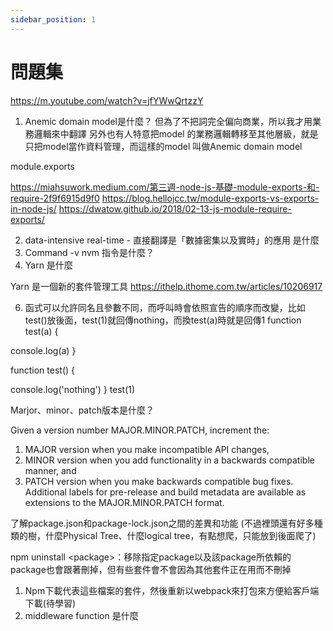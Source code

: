 ```yaml
---
sidebar_position: 1
---
```


# 問題集


https://m.youtube.com/watch?v=jfYWwQrtzzY

1. Anemic domain model是什麼？
但為了不把詞完全偏向商業，所以我才用業務邏輯來中翻譯
另外也有人特意把model 的業務邏輯轉移至其他層級，就是只把model當作資料管理，而這樣的model 叫做Anemic domain model


module.exports

https://miahsuwork.medium.com/第三週-node-js-基礎-module-exports-和-require-2f9f6915d9f0
https://blog.hellojcc.tw/module-exports-vs-exports-in-node-js/
https://dwatow.github.io/2018/02-13-js-module-require-exports/

2. data-intensive real-time - 直接翻譯是「數據密集以及實時」的應用 是什麼
3. Command -v nvm 指令是什麼？
4. Yarn 是什麼

Yarn 是一個新的套件管理工具
https://ithelp.ithome.com.tw/articles/10206917


6. 函式可以允許同名且參數不同，而呼叫時會依照宣告的順序而改變，比如test()放後面，test(1)就回傳nothing，而換test(a)時就是回傳1
function test(a) {

  console.log(a)
}

function test() {

  console.log('nothing')
}
test(1)

Marjor、minor、patch版本是什麼？

Given a version number MAJOR.MINOR.PATCH, increment the:
1. MAJOR version when you make incompatible API changes,
2. MINOR version when you add functionality in a backwards compatible manner, and
3. PATCH version when you make backwards compatible bug fixes.
Additional labels for pre-release and build metadata are available as extensions to the MAJOR.MINOR.PATCH format.

了解package.json和package-lock.json之間的差異和功能 (不過裡頭還有好多種類的樹，什麼Physical Tree、什麼logical tree，有點想爬，只能放到後面爬了)


npm uninstall &lt;package&gt;：移除指定package以及該package所依賴的package也會跟著刪掉，但有些套件會不會因為其他套件正在用而不刪掉

1. Npm下載代表這些檔案的套件，然後重新以webpack來打包來方便給客戶端下載(待學習)
2. middleware function  是什麼

